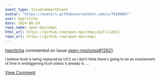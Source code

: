 ```yaml
---
event_type: IssueCommentEvent
avatar: "https://avatars.githubusercontent.com/u/7818666?"
user: hppritcha
date: 2024-06-19
repo_name: open-mpi/ompi
html_url: https://github.com/open-mpi/ompi/pull/12621
repo_url: https://github.com/open-mpi/ompi
---
```


<a href='https://github.com/hppritcha' target='_blank'>hppritcha</a> commented on issue <a href='https://github.com/open-mpi/ompi/pull/12621' target='_blank'>open-mpi/ompi#12621</a>.

<small>I believe hcoll is being replaced by UCC so i don't think there's going to be an investement of time in embiggening hcoll unless it already is. ...</small>

<a href='https://github.com/open-mpi/ompi/pull/12621' target='_blank'>View Comment</a>